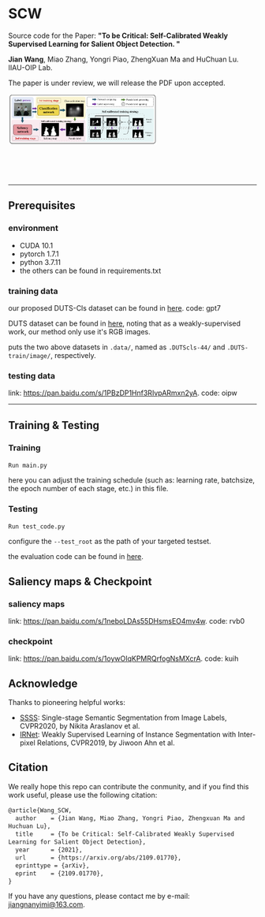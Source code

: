 # SCW

Source code for the Paper:
 **"To be Critical: Self-Calibrated Weakly Supervised Learning for Salient Object Detection. "**

 **Jian Wang**, Miao Zhang, Yongri Piao, ZhengXuan Ma and HuChuan Lu. IIAU-OIP Lab.

The paper is under review, we will release the PDF upon accepted.

<center>
<img align="left", src="Figure/2022-06-02_20-01.png", width="60%">
</center>
<br /><br /><br /><br /><br /><br /><br /><br /><br /><br />

***
## Prerequisites

### environment

* CUDA 10.1
* pytorch 1.7.1
* python 3.7.11
* the others can be found in requirements.txt

### training data
our proposed DUTS-Cls dataset can be found in [here](https://pan.baidu.com/s/1II4GlcabnJlJ1Ly_DT7XCQ). code: gpt7

DUTS dataset can be found in [here](http://saliencydetection.net/duts/), noting that as a weakly-supervised work, our method only use it's RGB images.

puts the two above datasets in ```.data/```, named as ```.DUTScls-44/``` and ```.DUTS-train/image/```, respectively.

### testing data
link: https://pan.baidu.com/s/1PBzDP1Hnf3RIvpARmxn2yA. code: oipw

***

## Training & Testing

### Training

```Run main.py```

here you can adjust the training schedule (such as: learning rate, batchsize, the epoch number of each stage, etc.) in this file.

### Testing

```Run test_code.py```

configure the ```--test_root``` as the path of your targeted testset.

the evaluation code can be found in [here](https://github.com/jiwei0921/Saliency-Evaluation-Toolbox).

## Saliency maps & Checkpoint

### saliency maps

link: https://pan.baidu.com/s/1neboLDAs55DHsmsEO4mv4w.  code: rvb0
### checkpoint

link: https://pan.baidu.com/s/1oywOIqKPMRQrfogNsMXcrA.  code: kuih

## Acknowledge

Thanks to pioneering helpful works:

* [SSSS](https://github.com/visinf/1-stage-wseg):  Single-stage Semantic Segmentation from Image Labels, CVPR2020, by Nikita Araslanov et al.
* [IRNet](https://github.com/jiwoon-ahn/irn):  Weakly Supervised Learning of Instance Segmentation with Inter-pixel Relations, CVPR2019, by Jiwoon Ahn et al.

## Citation

We really hope this repo can contribute the conmunity, and if you find this work useful, please use the following citation:

```
@article{Wang_SCW,
  author    = {Jian Wang, Miao Zhang, Yongri Piao, Zhengxuan Ma and Huchuan Lu},
  title     = {To be Critical: Self-Calibrated Weakly Supervised Learning for Salient Object Detection},
  year      = {2021},
  url       = {https://arxiv.org/abs/2109.01770},
  eprinttype = {arXiv},
  eprint    = {2109.01770},
}
```
If you have any questions, please contact me by e-mail: [jiangnanyimi@163.com](jiangnanyimi@163.com).
